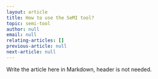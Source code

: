 ```yaml
---
layout: article
title: How to use the SeMI tool?
topic: semi-tool
author: null
email: null
relating-articles: []
previous-article: null
next-article: null
---
```


Write the article here in Markdown, header is not needed.